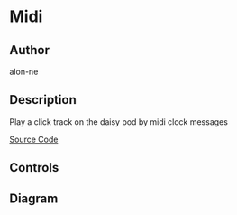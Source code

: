 # Midi

## Author

alon-ne

## Description
Play a click track on the daisy pod by midi clock messages

[Source Code](https://github.com/electro-smith/DaisyExamples/tree/master/pod/MidiClock)

## Controls

## Diagram
